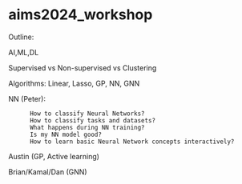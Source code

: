 # aims2024_workshop

Outline:

AI,ML,DL

Supervised vs Non-supervised vs Clustering

Algorithms: Linear, Lasso, GP, NN, GNN

NN (Peter):

          How to classify Neural Networks?
          How to classify tasks and datasets?
          What happens during NN training?
          Is my NN model good?
          How to learn basic Neural Network concepts interactively?

Austin (GP, Active learning)

Brian/Kamal/Dan (GNN)



